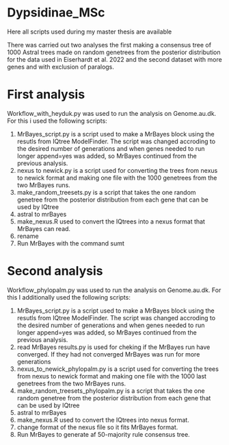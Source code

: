 # Dypsidinae_MSc
Here all scripts used during my master thesis are available

There was carried out two analyses the first making a consensus tree of 1000 Astral trees made on random genetrees from the posterior distribution for the data used in Eiserhardt et al. 2022 and the second dataset with more genes and with exclusion of paralogs.

# First analysis
Workflow_with_heyduk.py was used to run the analysis on Genome.au.dk. For this i used the following scripts:
1. MrBayes_script.py is a script used to make a MrBayes block using the resutls from IQtree ModelFinder. The script was changed accroding to the desired number of generations and when genes needed to run longer append=yes was added, so MrBayes continued from the previous analysis.
2. nexus to newick.py is a script used for converting the trees from nexus to newick format and making one file with the 1000 genetrees from the two MrBayes runs.
3. make_random_treesets.py is a script that takes the one random genetree from the posterior distribution from each gene that can be used by IQtree
4. astral to mrBayes
5. make_nexus.R used to convert the IQtrees into a nexus format that MrBayes can read.
6. rename
7. Run MrBayes with the command sumt 

# Second analysis
Workflow_phylopalm.py was used to run the analysis on Genome.au.dk. For this I additionally used the following scripts:
1. MrBayes_script.py is a script used to make a MrBayes block using the resutls from IQtree ModelFinder. The script was changed accroding to the desired number of generations and when genes needed to run longer append=yes was added, so MrBayes continued from the previous analysis.
2. read MrBayes results.py is used for cheking if the MrBayes run have converged. If they had not converged MrBayes was run for more generations
3. nexus_to_newick_phylopalm.py is a script used for converting the trees from nexus to newick format and making one file with the 1000 last genetrees from the two MrBayes runs.
4. make_random_treesets_phylopalm.py is a script that takes the one random genetree from the posterior distribution from each gene that can be used by IQtree
5. astral to mrBayes
6. make_nexus.R used to convert the IQtrees into nexus format.
7. change format of the nexus file so it fits MrBayes format.
8. Run MrBayes to generate af 50-majority rule consensus tree.

